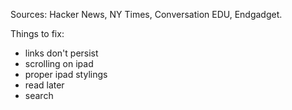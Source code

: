 Sources: Hacker News, NY Times, Conversation EDU, Endgadget.


Things to fix:

 - links don't persist
 - scrolling on ipad
 - proper ipad stylings
 - read later
 - search